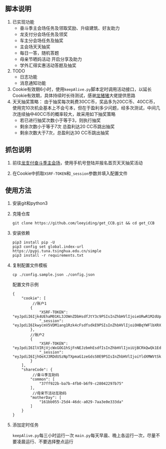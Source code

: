 ## 脚本说明

1. 已实现功能
   * 奋斗季主会场任务及领取奖励、升级建筑、好友助力
   * 龙支付分会场任务及领奖
   * 车主分会场任务及抽奖
   * 主会场天天抽奖
   * 每日一答，随机答题
   * 母亲节晒妈活动 开启分享及助力
   * 学外汇得实惠活动答题及抽奖
2. TODO
   * 日志功能
   * 消息通知功能
3. Cookie有效期6小时，使用`keepAlive.py`脚本定时调用活动接口，以延长Cookie有效期，具体持续时长待测试，感谢[龙猪猪](https://github.com/nianyuguai)大佬提供思路
4. 天天抽奖策略：
   由于抽奖每次耗费30CC币，奖品多为20CC币、40CC币，使用完10次机会基本上不会亏本，但在于盈利多少问题，经多次测试，中间几次连续抽中40CC币的概率较大，故采用如下抽奖策略
   * 若已进行抽奖次数小于等于3，则执行抽奖
   * 剩余次数小于等于7次 总盈利达20 CC币跳出抽奖
   * 剩余次数大于7次，总盈利达30 CC币跳出抽奖

## 抓包说明

1. 前往[龙支付奋斗季主会场](https://fission-events.ccbft.com/a/91/lPYNjdmN?u=37ff922b-ba7b-4fb0-b6f9-c28042297b75)，使用手机号登陆并报名首页天天抽奖活动

2. 在Cookie中抓取`XSRF-TOKEN`和`_session`参数并填入配置文件

## 使用方法

1. 安装git和python3

2. 克隆仓库

   ```
   git clone https://github.com/leeyiding/get_CCB.git && cd get_CCB
   ```

3. 安装依赖

   ```
   pip3 install pip -U
   pip3 config set global.index-url https://pypi.tuna.tsinghua.edu.cn/simple
   pip3 install -r requirements.txt
   ```

4. 复制配置文件模板

   ```
   cp ./config.sample.json ./config.json
   ```

   配置文件示例

   ```
   {
       "cookie": [
    		//账户1   
           {
               "XSRF-TOKEN": "eyJpdiI6Ijk4UEhaM01KL3JOWnZDbHsdfJtY3c9PSIsInZhbHVlIjoieURwR1M2dUpQOUxNY28yU3p4cmduQnZTZmk5M01FQms1Z1pRM1QyNFZhaW5PUmdLYkNQWXg3NVhhZ21OSTNNM1NTTDg5eU9qb1h3V0dLWDhLT2ZyZ1JIUkFhbUJWcDl4SzlMaitLbml6QXlFNXlBOUZGdlVzVFlKa3JoNDkxb2EiLCJtYWMiOiI5MmU0YWZjZjdhYzFiMTZhN2ZhYzU0ZGYxZGEwMGU2N2NkODNkYjBlMTNjMTJkNDE3ZGNlMDAwODEwNmNjYzc0In0%3D",
               "_session": "eyJpdiI6IkwycmV5VDM1ang1Rzk4cFsdfsdkE9PSIsInZhbHVlIjoiOHBqYWFlbXRXS3E5OWVyYS9WZTFxSzRQaU12cG1NZ2lwaU5RVStlN3JFVmdkRE1mQTI1OCtma1FxanFJUTJpMWhkZ01wTHNLa3l5b0FIRGhIMlVSQSszcVJUN1ArMHAzampKbHNpTFNxTkZ3VFpVSXhzMFEydlVoaEtHZGM3MkgiLCJtYWMiOiJkNjA1MTI2MTczZmNiYzQwZmYyNDY3YjAyZjkyYzNhYjA4NTk2YjY0ZTkxZDNlNDBjODY5YzI5ODU4NjNiMzVkIn0%3D"
           },
           //账户2
           {
               "XSRF-TOKEN": "eyJpdiI6IlVIRjVjcWxGOG1hSjFnNEJzbmhEsdfIsInZhbHVlIjoiUjBCRkQwQk1EdmxxdVp4YXF2OGM3S2ZrY2ZySmVkZjhwSnZCcldqY1JNTGZXb3Rja21TM2VQazcvMVlwbzUvV2hFeDR3c0MxWEJIdUp5cWI0VTFMdDh4b3NHU2pabVJwaEF5cE9Hc1d4TkdNRWprZ0VUbktlUEJXM3lBMkNUSHciLCJtYWMiOiJlMDQ4ZjM3YzhkMWNjNGY3NTdhNGZjMWIwNjdlYzBiNzlmZTNhNDc5MTM1OWE4YThkNDRjOTEzYjRhMmQzMmExIn0%3D",
               "_session": "eyJpdiI6IjhOeXJ3RDdUSzNpTXpmaG1zeGdsS0E9PSIsInZhbHVlIjoiYldXMWVtSktId0hGazcwKzl4alVYRU80VXAwRWVXRzJLZlFpbmdUd0V6SlBZOXl5QkQyOEIxaG9lOFB6N1sdfsdfWhORGZXcTB0clZWaUppMXlHcXpKbDVFMjZHM0MzOVM3RXVhU2lIUTZyU2grTDU5RUpIbnJ4WER4NzV3b24iLCJtYWMiOiJhNmEzZDJhZWE3ZTBkMzIxNjkxNjRhYTBjYjM3ZjE2YWE0Yzc2ZDY5MmFkN2E3YTcyOGI4NDE0MjU1ZDRmNDIxIn0%3D"
           }
       ],
       "shareCode": {
            //奋斗季互助码   
           "common": [
               "37ff922b-ba7b-4fb0-b6f9-c28042297b75"
           ],
            //母亲节活动互助码   
           "motherDay": [
               "161bb055-25d4-46dc-a029-7aa3e0e333da"
           ]
       }
   }
   ```

5. 添加定时任务

   `keepAlive.py`每三小时运行一次
   `main.py`每天早晨、晚上各运行一次，尽量不要凌晨运行、不要选择整点运行



